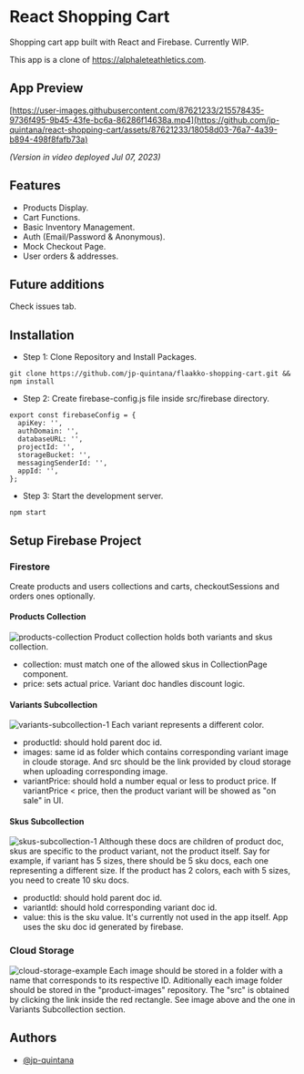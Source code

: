 # React Shopping Cart

Shopping cart app built with React and Firebase. Currently WIP.

This app is a clone of https://alphaleteathletics.com.

## App Preview

[https://user-images.githubusercontent.com/87621233/215578435-9736f495-9b45-43fe-bc6a-86286f14638a.mp4](https://github.com/jp-quintana/react-shopping-cart/assets/87621233/18058d03-76a7-4a39-b894-498f8fafb73a)

_(Version in video deployed Jul 07, 2023)_

## Features

- Products Display.
- Cart Functions.
- Basic Inventory Management.
- Auth (Email/Password & Anonymous).
- Mock Checkout Page.
- User orders & addresses.

## Future additions

Check issues tab.

## Installation

- Step 1: Clone Repository and Install Packages.

```
git clone https://github.com/jp-quintana/flaakko-shopping-cart.git && npm install
```

- Step 2: Create firebase-config.js file inside src/firebase directory.

```
export const firebaseConfig = {
  apiKey: '',
  authDomain: '',
  databaseURL: '',
  projectId: '',
  storageBucket: '',
  messagingSenderId: '',
  appId: '',
};
```

- Step 3: Start the development server.

```
npm start
```

## Setup Firebase Project

### Firestore
Create products and users collections and carts, checkoutSessions and orders ones optionally.

#### Products Collection
![products-collection](https://github.com/jp-quintana/readme/assets/87621233/c9606b47-a7d3-4c94-a7bc-9f2ba9c5282f)
Product collection holds both variants and skus collection.
- collection: must match one of the allowed skus in CollectionPage component.
- price: sets actual price. Variant doc handles discount logic.

#### Variants Subcollection
![variants-subcollection-1](https://github.com/jp-quintana/readme/assets/87621233/a83332c8-e94d-4c94-ac99-bdf75cc28d51)
Each variant represents a different color.
- productId: should hold parent doc id.
- images: same id as folder which contains corresponding variant image in cloude storage. And src should be the link provided by cloud storage when uploading corresponding image.
- variantPrice: should hold a number equal or less to product price. If variantPrice < price, then the product variant will be showed as "on sale" in UI.

#### Skus Subcollection
![skus-subcollection-1](https://github.com/jp-quintana/readme/assets/87621233/699d172b-3cd2-45b9-95e7-2d3898765926)
Although these docs are children of product doc, skus are specific to the product variant, not the product itself. Say for example, if variant has 5 sizes, there should be 5 sku docs, each one representing a different size. If the product has 2 colors, each with 5 sizes, you need to create 10 sku docs.
- productId: should hold parent doc id.
- variantId: should hold corresponding variant doc id.
- value: this is the sku value. It's currently not used in the app itself. App uses the sku doc id generated by firebase.

### Cloud Storage
![cloud-storage-example](https://github.com/jp-quintana/readme/assets/87621233/1b4be5df-8267-4bc9-8437-c809262c727a)
Each image should be stored in a folder with a name that corresponds to its respective ID. Aditionally each image folder should be stored in the "product-images" repository. The "src" is obtained by clicking the link inside the red rectangle. See image above and the one in Variants Subcollection section.


## Authors

- [@jp-quintana](https://github.com/jp-quintana)
